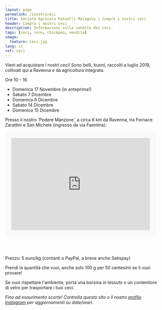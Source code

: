 ```yaml
---
layout: page
permalink: /inostriceci
title: Società Agricola Patuelli Malagola | Compra i nostri ceci
header: Compra i nostri ceci
description: Informazioni sulla vendita dei ceci.
tags: [ceci, cece, chickpea, vendita]
image:
  feature: ceci.jpg
lang: it
ref: ceci
---
```


Vieni ad acquistare i nostri ceci! Sono belli, buoni, raccolti a luglio 2019, coltivati qui a Ravenna e da agricoltura integrata.

Ore 10 - 16    

- Domenica 17 Novembre (in anteprima!)      
- Sabato 7 Dicembre   
- Domenica 8 Dicembre
- Sabato 14 Dicembre   
- Domenica 15 Dicembre   


Presso il nostro 'Podere Manzone', a circa 6 km da Ravenna, tra Fornace Zarattini e San Michele (ingresso da via Faentina):
<div class="google-maps">
    <iframe src="https://www.google.com/maps/embed?pb=!1m18!1m12!1m3!1d2850.0693557292234!2d12.1238910378432!3d44.41122250936051!2m3!1f0!2f0!3f0!3m2!1i1024!2i768!4f13.1!3m3!1m2!1s0x0%3A0x3e5fd4009879610e!2sSociet%C3%A0+Agricola+Patuelli+Malagola+di+Giuliani+Sandra+S.s.!5e0!3m2!1sit!2sit!4v1554709844689!5m2!1sit!2sit" width="450" height="300" frameborder="0" style="border:20px solid #f9f9f9" allowfullscreen></iframe>
</div> 

<br/><br/>

Prezzo: 5 euro/kg (contanti o PayPal, a breve anche Satispay)   

Prendi la quantità che vuoi, anche solo 100 g per 50 centesimi se li vuoi provare!

Se vuoi rispettare l'ambiente, porta una borsina in tessuto o un contenitore di vetro per trasportare i tuoi ceci.   

*Fino ad esaurimento scorte! Controlla questo sito o il nostro [profilo Instagram](https://www.instagram.com/patuellimalagola/) per aggiornamenti su date/orari.*


